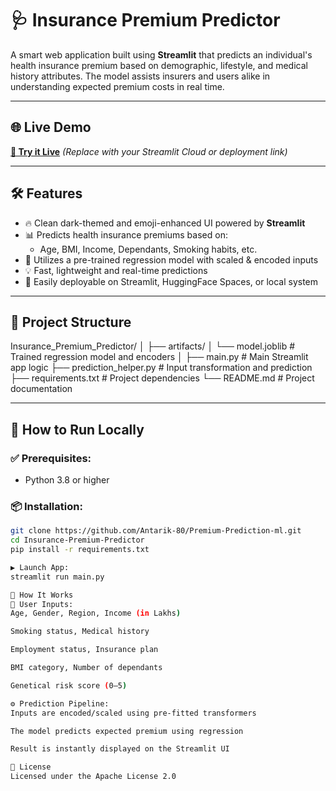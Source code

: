 # 🩺 Insurance Premium Predictor

A smart web application built using **Streamlit** that predicts an individual's health insurance premium based on demographic, lifestyle, and medical history attributes. The model assists insurers and users alike in understanding expected premium costs in real time.

---

## 🌐 Live Demo

**[🔗 Try it Live](https://premium-prediction-using-ml.streamlit.app/)** *(Replace with your Streamlit Cloud or deployment link)*


---

## 🛠 Features

- 🔥 Clean dark-themed and emoji-enhanced UI powered by **Streamlit**
- 📊 Predicts health insurance premiums based on:
  - Age, BMI, Income, Dependants, Smoking habits, etc.
- 🧠 Utilizes a pre-trained regression model with scaled & encoded inputs
- 💡 Fast, lightweight and real-time predictions
- 🚀 Easily deployable on Streamlit, HuggingFace Spaces, or local system

---

## 📂 Project Structure
Insurance_Premium_Predictor/
│
├── artifacts/
│ └── model.joblib # Trained regression model and encoders
│
├── main.py # Main Streamlit app logic
├── prediction_helper.py # Input transformation and prediction
├── requirements.txt # Project dependencies
└── README.md # Project documentation


---

## 🚀 How to Run Locally

### ✅ Prerequisites:
- Python 3.8 or higher

### 📦 Installation:
```bash
git clone https://github.com/Antarik-80/Premium-Prediction-ml.git
cd Insurance-Premium-Predictor
pip install -r requirements.txt

▶️ Launch App:
streamlit run main.py

🧠 How It Works
🎯 User Inputs:
Age, Gender, Region, Income (in Lakhs)

Smoking status, Medical history

Employment status, Insurance plan

BMI category, Number of dependants

Genetical risk score (0–5)

⚙️ Prediction Pipeline:
Inputs are encoded/scaled using pre-fitted transformers

The model predicts expected premium using regression

Result is instantly displayed on the Streamlit UI

📘 License
Licensed under the Apache License 2.0
